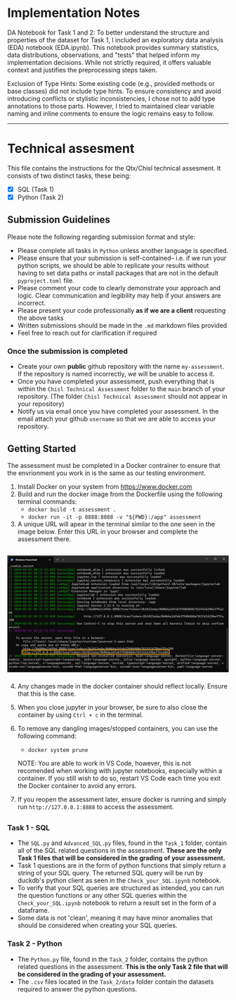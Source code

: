 # Implementation Notes

DA Notebook for Task 1 and 2:
To better understand the structure and properties of the dataset for Task 1, I included an exploratory data analysis (EDA) notebook (EDA.ipynb). This notebook provides summary statistics, data distributions, observations, and "tests" that helped inform my implementation decisions. While not strictly required, it offers valuable context and justifies the preprocessing steps taken.

Exclusion of Type Hints:
Some existing code (e.g., provided methods or base classes) did not include type hints. To ensure consistency and avoid introducing conflicts or stylistic inconsistencies, I chose not to add type annotations to those parts. However, I tried to maintained clear variable naming and inline comments to ensure the logic remains easy to follow.

---

# Technical assesment

This file contains the instructions for the Qtx/Chisl technical assesment.
It consists of two distinct tasks, these being:

- [X] SQL (Task 1)
- [X] Python (Task 2)

## Submission Guidelines

Please note the following regarding submission format and style:

- Please complete all tasks in `Python` unless another language is specified.
- Please ensure that your submission is self-contained– i.e. if we run your python scripts, we should be able to replicate your results without having to set data paths or install packages that are not in the default `pyproject.toml` file.
- Please comment your code to clearly demonstrate your approach and logic. Clear communication and legibility may help if your answers are incorrect.
- Please present your code professionally **as if we are a client** requesting the above tasks
- Written submissions should be made in the `.md` markdown files provided
- Feel free to reach out for clarification if required

### Once the submission is completed

- Create your own **public** github repository with the name `my-assessment`. If the repository is named incorrectly, we will be unable to access it.
- Once you have completed your assessment, push everything that is within the `Chisl Technical Assessment` folder to the `main` branch of your repository. (The folder `Chisl Technical Assessment` should not appear in your repository)
- Notify us via email once you have completed your assessment. In the email attach your github `username` so that we are able to access your repository.

## Getting Started

The assessment must be completed in a Docker contrainer to ensure that the envrionment you work in is the same as our testing environment.

1. Install Docker on your system from https://www.docker.com
2. Build and run the docker image from the Dockerfile using the following terminal commands:
   - `docker build -t assessment .`
   - `docker run -it -p 8888:8888 -v "${PWD}:/app" assessment`
3. A unique URL will apear in the terminal similar to the one seen in the image below. Enter this URL in your browser and complete the assessment there.

## ![Alt text](<jupyter URL.png>)

4. Any changes made in the docker container should reflect locally. Ensure that this is the case.
5. When you close jupyter in your browser, be sure to also close the container by using `Ctrl + c` in the terminal.
6. To remove any dangling images/stopped containers, you can use the following command:

   - `docker system prune`

   NOTE: You are able to work in VS Code, however, this is not recomended when working with jupyter notebooks, especially within a container. If you still wish to do so, restart VS Code each time you exit the Docker container to avoid any errors.

7. If you reopen the assessment later, ensure docker is running and simply run `http://127.0.0.1:8888` to access the assessment.

##

### Task 1 - SQL

- The `SQL.py` and `Advanced_SQL.py` files, found in the `Task_1` folder, contain all of the SQL related questions in the assessment. **These are the only Task 1 files that will be considered in the grading of your assessment.**
- Task 1 questions are in the form of python functions that simply return a string of your SQL query. The returned SQL query will be run by duckdb's python client as seen in the `Check_your_SQL.ipynb` notebook.
- To verify that your SQL queries are structured as intended, you can run the question functions or any other SQL queries within the `Check_your_SQL.ipynb` notebook to return a result set in the form of a dataframe.
- Some data is not 'clean', meaning it may have minor anomalies that should be considered when creating your SQL queries.

### Task 2 - Python

- The `Python.py` file, found in the `Task_2` folder, contains the python related questions in the assessment. **This is the only Task 2 file that will be considered in the grading of your assessment.**
- The `.csv` files located in the `Task_2/data` folder contain the datasets required to answer the python questions.